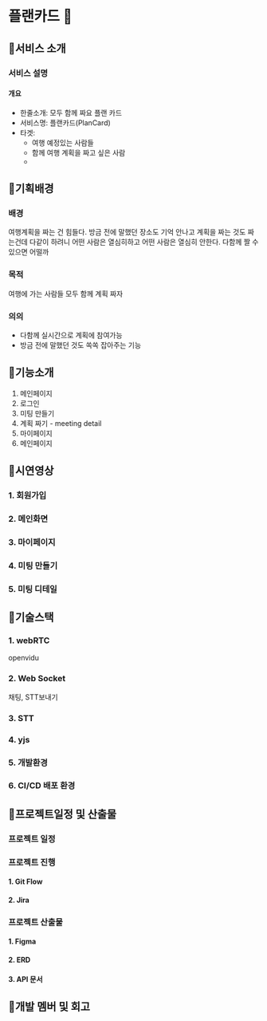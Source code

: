 # 플랜카드 🛫

## 🛫서비스 소개

### 서비스 설명

#### 개요

- 한줄소개: 모두 함께 짜요 플랜 카드
- 서비스명: 플랜카드(PlanCard)
- 타겟:
  - 여행 예정있는 사람들
  - 함께 여행 계획을 짜고 싶은 사람
  -

## 🛫기획배경

### 배경

여행계획을 짜는 건 힘들다.
방금 전에 말했던 장소도 기억 안나고
계획을 짜는 것도 짜는건데 다같이 하려니 어떤 사람은 열심히하고 어떤 사람은 열심히 안한다.
다함께 짤 수 있으면 어떨까

### 목적

여행에 가는 사람들 모두 함께 계획 짜자

### 의의

- 다함께 실시간으로 계획에 참여가능
- 방금 전에 말했던 것도 쏙쏙 잡아주는 기능

## 🛫기능소개

1. 메인페이지
2. 로그인
3. 미팅 만들기
4. 계획 짜기 - meeting detail
5. 마이페이지
6. 메인페이지

## 🛫시연영상

### 1. 회원가입

### 2. 메인화면

### 3. 마이페이지

### 4. 미팅 만들기

### 5. 미팅 디테일

## 🛫기술스택

### 1. webRTC

openvidu

### 2. Web Socket

채팅, STT보내기

### 3. STT

### 4. yjs

### 5. 개발환경

### 6. CI/CD 배포 환경

## 🛫프로젝트일정 및 산출물

### 프로젝트 일정

### 프로젝트 진행

#### 1. Git Flow

#### 2. Jira

### 프로젝트 산출물

#### 1. Figma

#### 2. ERD

#### 3. API 문서

## 🛫개발 멤버 및 회고
